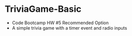 # TriviaGame-Basic
- Code Bootcamp HW #5 Recommended Option
- A simple trivia game with a timer event and radio inputs